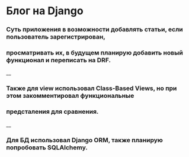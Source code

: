 # Блог на Django

### Суть приложения в возможности добавлять статьи, если пользователь зарегистрирован,
### просматривать их, в будущем планирую добавить новый функционал и переписать на DRF.
__
### Также для view использовал Class-Based Views, но при этом закомментировал функциональные
### предсталения для сравнения. 
__
### Для БД использовал Django ORM, также планирую попробовать SQLAlchemy.
